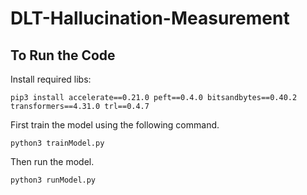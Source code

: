 # DLT-Hallucination-Measurement

## To Run the Code
Install required libs:
```shell
pip3 install accelerate==0.21.0 peft==0.4.0 bitsandbytes==0.40.2 transformers==4.31.0 trl==0.4.7
```

First train the model using the following command.
```shell
python3 trainModel.py
```

Then run the model.
```shell
python3 runModel.py
```
